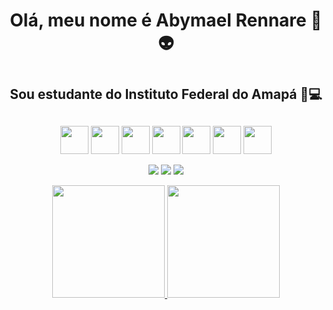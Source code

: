 <div>

  <h1 align="center">Olá, meu nome é Abymael Rennare 👻👽<h1/>
  
  <h2 align="center">Sou estudante do Instituto Federal do Amapá 📙💻 <h2/>  
</div>
<div>
   <p align="center">
  <img src="https://cdn.jsdelivr.net/gh/devicons/devicon/icons/python/python-original.svg" width="45" heigth="45"/> 
  <img src="https://cdn.jsdelivr.net/gh/devicons/devicon/icons/cplusplus/cplusplus-original.svg" width="45" heigth="45"/>
  <img src="https://cdn.jsdelivr.net/gh/devicons/devicon/icons/java/java-original.svg" width="45" heigth="45"/>
  <img src="https://cdn.jsdelivr.net/gh/devicons/devicon/icons/kotlin/kotlin-original.svg" width="45"heigth="45"/>
  <img src="https://cdn.jsdelivr.net/gh/devicons/devicon/icons/androidstudio/androidstudio-original.svg"  width="45"heigth="45"/>
  <img src="https://cdn.jsdelivr.net/gh/devicons/devicon/icons/vscode/vscode-original.svg" width="45"heigth="45"/>
  <img src="https://cdn.jsdelivr.net/gh/devicons/devicon/icons/jupyter/jupyter-original-wordmark.svg" width="45"heigth="45"/>
  <p/>        
     
 </div>
  
 <div>
  <p align="center"> 
    <a href="https://instagram.com/_abymael__" target="_blank"><img src="https://img.shields.io/badge/-Instagram-%23E4405F?style=for-the- badge&logo=instagram&logoColor=white" target="_blank"></a>
    <a href = "mailto:rennare091@gmail.com"><img src="https://img.shields.io/badge/Gmail-D14836?style=for-the-badge&logo=gmail&logoColor=white" target="_blank"></a>
    <a href="https://www.linkedin.com/in/abymael_rennare" target="_blank"><img src="https://img.shields.io/badge/-LinkedIn-%230077B5?style=for-the-badge&logo=linkedin&logoColor=white" target="_blank"></a>   
  
   </p>
    </div>
<div>
  <p align="center">    
    <a href="https://github.com/abymael1895">
    <img height="180em" src="https://github-readme-stats.vercel.app/api/top-langs/?username=abymael1895&layout=compact&langs_count=7&theme=dracula"/>
    <img height="180em" src="https://github-readme-stats.vercel.app/api?username=abymael1895&show_icons=true&theme=dracula&include_all_commits=true&count_private=true"/>
  </p>
</div>
